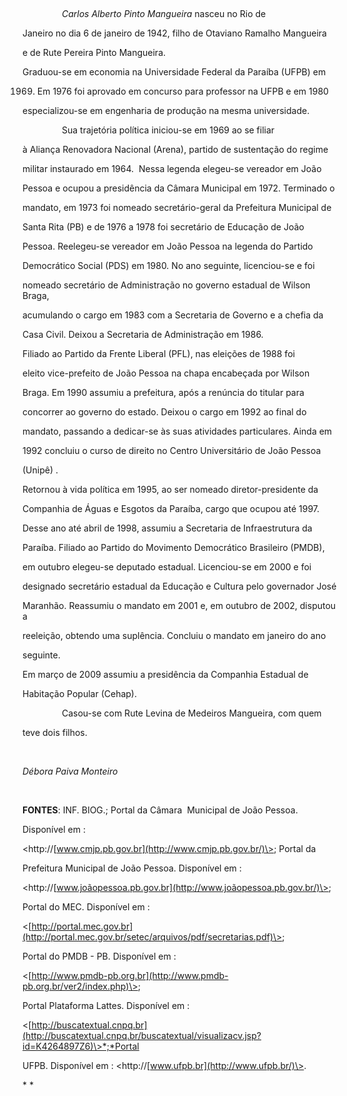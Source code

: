 

 



                *Carlos Alberto Pinto Mangueira* nasceu no Rio de

Janeiro no dia 6 de janeiro de 1942, filho de Otaviano Ramalho Mangueira

e de Rute Pereira Pinto Mangueira.



Graduou-se em economia na Universidade Federal da Paraíba (UFPB) em

1969. Em 1976 foi aprovado em concurso para professor na UFPB e em 1980

especializou-se em engenharia de produção na mesma universidade.



                Sua trajetória política iniciou-se em 1969 ao se filiar

à Aliança Renovadora Nacional (Arena), partido de sustentação do regime

militar instaurado em 1964.  Nessa legenda elegeu-se vereador em João

Pessoa e ocupou a presidência da Câmara Municipal em 1972. Terminado o

mandato, em 1973 foi nomeado secretário-geral da Prefeitura Municipal de

Santa Rita (PB) e de 1976 a 1978 foi secretário de Educação de João

Pessoa. Reelegeu-se vereador em João Pessoa na legenda do Partido

Democrático Social (PDS) em 1980. No ano seguinte, licenciou-se e foi

nomeado secretário de Administração no governo estadual de Wilson Braga,

acumulando o cargo em 1983 com a Secretaria de Governo e a chefia da

Casa Civil. Deixou a Secretaria de Administração em 1986.



Filiado ao Partido da Frente Liberal (PFL), nas eleições de 1988 foi

eleito vice-prefeito de João Pessoa na chapa encabeçada por Wilson

Braga. Em 1990 assumiu a prefeitura, após a renúncia do titular para

concorrer ao governo do estado. Deixou o cargo em 1992 ao final do

mandato, passando a dedicar-se às suas atividades particulares. Ainda em

1992 concluiu o curso de direito no Centro Universitário de João Pessoa

(Unipê) .



Retornou à vida política em 1995, ao ser nomeado diretor-presidente da

Companhia de Águas e Esgotos da Paraíba, cargo que ocupou até 1997.

Desse ano até abril de 1998, assumiu a Secretaria de Infraestrutura da

Paraíba. Filiado ao Partido do Movimento Democrático Brasileiro (PMDB),

em outubro elegeu-se deputado estadual. Licenciou-se em 2000 e foi

designado secretário estadual da Educação e Cultura pelo governador José

Maranhão. Reassumiu o mandato em 2001 e, em outubro de 2002, disputou a

reeleição, obtendo uma suplência. Concluiu o mandato em janeiro do ano

seguinte.



Em março de 2009 assumiu a presidência da Companhia Estadual de

Habitação Popular (Cehap).



                Casou-se com Rute Levina de Medeiros Mangueira, com quem

teve dois filhos.



 



*Débora Paiva Monteiro*



 



**FONTES**: INF. BIOG.; Portal da Câmara  Municipal de João Pessoa.

Disponível em :

\<http://[www.cmjp.pb.gov.br](http://www.cmjp.pb.gov.br/)\>; Portal da

Prefeitura Municipal de João Pessoa. Disponível em :

\<http://[www.joãopessoa.pb.gov.br](http://www.joãopessoa.pb.gov.br/)\>;

Portal do MEC. Disponível em :

\<[http://portal.mec.gov.br](http://portal.mec.gov.br/setec/arquivos/pdf/secretarias.pdf)\>;

Portal do PMDB - PB. Disponível em :

\<[http://www.pmdb-pb.org.br](http://www.pmdb-pb.org.br/ver2/index.php)\>;

Portal Plataforma Lattes. Disponível em :

\<[http://buscatextual.cnpq.br](http://buscatextual.cnpq.br/buscatextual/visualizacv.jsp?id=K4264897Z6)\>*;*Portal

UFPB. Disponível em : \<http://[www.ufpb.br](http://www.ufpb.br/)\>.



* *



 



 



 



 



 



 



 

